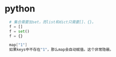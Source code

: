 # python

```python
  # 集合需要加set，而list和dict只需要[]、{}。
  f = []
  f = set()
  f = {}
```

```c++
  map["1"]
  如果keys中不存在"1"，那么map会自动赋值。这个非常隐蔽。
```

